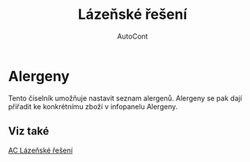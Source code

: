﻿---
    title: "Lázeňské řešení"
    author: AutoCont
    ms.date: 04/30/2018
    ms.topic: article
    ms.prod: dynamics-nav-2017
    ms.contentlocale: cs-cz
    ms.lasthandoff: 04/30/2018
---

# Alergeny

Tento číselník umožňuje nastavit seznam alergenů. Alergeny se pak dají přiřadit ke konkrétnímu zboží v infopanelu Alergeny. 


## <a name="see-also"></a>Viz také
[AC Lázeňské řešení](ac-spa-solution.md)